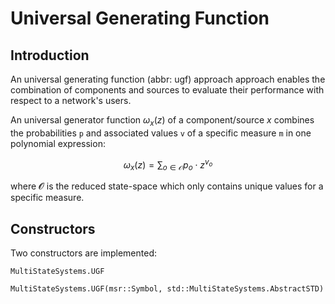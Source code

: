 # Universal Generating Function

## Introduction

An universal generating function (abbr: ugf) approach approach enables the
combination of components and sources to evaluate their performance with respect
to a network's users.

An universal generator function $ω_x(z)$ of a component/source $x$ combines the
probabilities `p` and associated values `v` of a specific measure `m` in one
polynomial expression:

```math
    ω_{x}(z) = \sum_{o \in \mathcal{O}} p_o \cdot z^{v_o}
```
where 𝓞 is the reduced state-space which only contains unique values for a
specific measure.

## Constructors

Two constructors are implemented:
```@docs
MultiStateSystems.UGF
```

```@docs
MultiStateSystems.UGF(msr::Symbol, std::MultiStateSystems.AbstractSTD)
```

